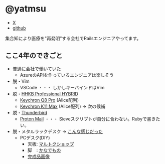 # @yatmsu

- [X](https://x.com/yatmsu)
- [github](https://github.com/yatmsu)

集合知により医療を"再発明"する会社でRailsエンジニアやってます。

## ここ4年のできごと

* 普通に会社で働いていた
  * AzureのAPIを作っているエンジニアは楽しそう
* 脱・Vim
  * VSCode ・・・ しかしキーバインドはVim
* 脱・[HHKB Professional HYBRID](https://happyhackingkb.com/jp/products/hybrid/)
  * [Keychron Q8 Pro](https://keychron.co.jp/products/keychron-q8-pro-alice-layout-qmk-custom-mechanical-keyboard-us-ansi-layout?variant=42883222634667) (Alice配列)
  * [Keychron K11 Max](https://keychron.co.jp/products/keychron-k11-max-qmk-via-wireless-custom-mechanical-keyboard-us-ansi) (Alice配列) -> 次の候補
* 脱・[Thunderbird](https://www.thunderbird.net/ja/about/)
  * [Proton Mail](https://proton.me/mail) ・・・ Sieveスクリプトが自分に合わない。Rubyで書きたい。
* 脱・メタルラックデスク -> [こんな感じだった](https://www.erecta.co.jp/home/products/scene/soho.html)
  * PCデスク(DIY)
    * 天板: [マルトクショップ](https://shop.woodworks-marutoku.com/)
    * 脚　:   [かなでもの](https://kanademono.design/)
    * [完成品画像](https://cdn-ak.f.st-hatena.com/images/fotolife/y/yatmsu/20221104/20221104170511.jpg)
